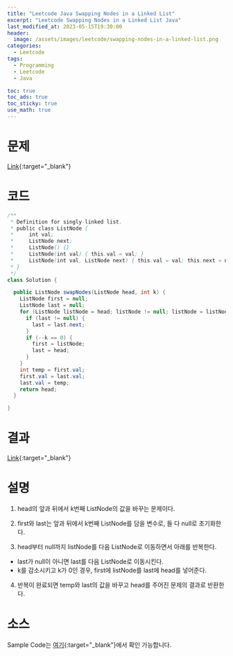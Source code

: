 ```yaml
---
title: "Leetcode Java Swapping Nodes in a Linked List"
excerpt: "Leetcode Swapping Nodes in a Linked List Java"
last_modified_at: 2023-05-15T19:30:00
header:
  image: /assets/images/leetcode/swapping-nodes-in-a-linked-list.png
categories:
  - Leetcode
tags:
  - Programming
  - Leetcode
  - Java

toc: true
toc_ads: true
toc_sticky: true
use_math: true
---
```

# 문제
[Link](https://leetcode.com/problems/swapping-nodes-in-a-linked-list){:target="_blank"}

# 코드
```java
/**
 * Definition for singly-linked list.
 * public class ListNode {
 *     int val;
 *     ListNode next;
 *     ListNode() {}
 *     ListNode(int val) { this.val = val; }
 *     ListNode(int val, ListNode next) { this.val = val; this.next = next; }
 * }
 */
class Solution {

  public ListNode swapNodes(ListNode head, int k) {
    ListNode first = null;
    ListNode last = null;
    for (ListNode listNode = head; listNode != null; listNode = listNode.next) {
      if (last != null) {
        last = last.next;
      }
      if (--k == 0) {
        first = listNode;
        last = head;
      }
    }
    int temp = first.val;
    first.val = last.val;
    last.val = temp;
    return head;
  }

}
```

# 결과
[Link](https://leetcode.com/problems/swapping-nodes-in-a-linked-list/submissions/950712408/){:target="_blank"}

# 설명
1. head의 앞과 뒤에서 k번째 ListNode의 값을 바꾸는 문제이다.

2. first와 last는 앞과 뒤에서 k번째 ListNode를 담을 변수로, 들 다 null로 초기화한다.

3. head부터 null까지 listNode를 다음 ListNode로 이동하면서 아래를 반복한다.
- last가 null이 아니면 last를 다음 ListNode로 이동시킨다.
- k를 감소시키고 k가 0인 경우, first에 listNode를 last에 head를 넣어준다.

4. 반복이 완료되면 temp와 last의 값을 바꾸고 head를 주어진 문제의 결과로 반환한다.

# 소스
Sample Code는 [여기](https://github.com/GracefulSoul/leetcode/blob/master/src/main/java/gracefulsoul/problems/SwappingNodesInALinkedList.java){:target="_blank"}에서 확인 가능합니다.